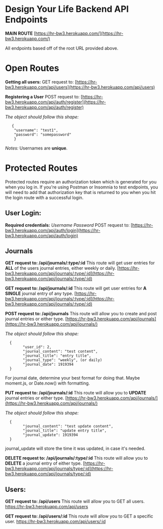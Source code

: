 # Design Your Life Backend API Endpoints

**MAIN ROUTE**
[https://hr-bw3.herokuapp.com/](https://hr-bw3.herokuapp.com/)

All endpoints based off of the root URL provided above.

# Open Routes

**Getting all users:**
GET request to:
[https://hr-bw3.herokuapp.com/api/users](https://hr-bw3.herokuapp.com/api/users)

**Registering a User**
POST request to:
[https://hr-bw3.herokuapp.com/api/auth/register](https://hr-bw3.herokuapp.com/api/auth/register)

_The object should follow this shape:_

       {
        "username": "test1",
        "password": "somepassword"
        }

_Notes:_
Usernames are **unique**.

# Protected Routes

Protected routes require an authorization token which is generated for you when you log in. If you're using Postman or Insomnia to test endpoints, you will need to add that authorization key that is returned to you when you hit the login route with a successful login.

## **User Login:**

**Required credentials:**
_Username
Password_
POST request to:
[https://hr-bw3.herokuapp.com/api/auth/login](https://hr-bw3.herokuapp.com/api/auth/login)

## Journals

**GET request to: /api/journals/:type/:id**
This route will get user entries for **ALL** of the users journal entries, either weekly or daily.
[https://hr-bw3.herokuapp.com/api/journals/:type/:id](https://hr-bw3.herokuapp.com/api/journals/:type/:id)

**GET request to: /api/journals/:id**
This route will get user entries for **A SINGLE** journal entry of any type.
[https://hr-bw3.herokuapp.com/api/journals/:type/:id](https://hr-bw3.herokuapp.com/api/journals/:type/:id)

**POST request to: /api/journals**
This route will allow you to create and post journal entries or either type.
[https://hr-bw3.herokuapp.com/api/journals](https://hr-bw3.herokuapp.com/api/journals/)

_The object should follow this shape:_

      {
    	    "user_id": 2,
    	    "journal_content": "test content",
    	    "journal_title": "entry title",
    	    "journal_type": "weekly", (or daily)
    	    "journal_date": 1919394
      }


For journal date, determine your best format for doing that. Maybe moment.js, or Date.now() with formatting.

**PUT request to: /api/journals/:id**
This route will allow you to **UPDATE** journal entries or either type.
[https://hr-bw3.herokuapp.com/api/journals/](https://hr-bw3.herokuapp.com/api/journals/)

_The object should follow this shape:_

      {
    	    "journal_content": "test update content",
    	    "journal_title": "update entry title",
    	    "journal_update": 1919394
      }


journal_update will store the time it was updated, in case it's needed.

**DELETE request to: /api/journals/:type/:id**
This route will allow you to **DELETE** a journal entry of either type.
[https://hr-bw3.herokuapp.com/api/journals/type/:id](https://hr-bw3.herokuapp.com/api/journals/type/:id)

## **Users:**

**GET request to: /api/users**
This route will allow you to GET all users.
https://hr-bw3.herokuapp.com/api/users

**GET request to: /api/users/:id**
This route will allow you to GET a specific user.
https://hr-bw3.herokuapp.com/api/users/:id
